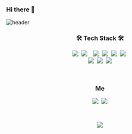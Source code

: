 ### Hi there 👋
![header](https://capsule-render.vercel.app/api?type=soft&color=auto&height=150&section=header&text=SanghyoLee&fontSize=70&animation=twinkling)



<h3 align="center">🛠 Tech Stack 🛠</h3>
<p align="center">
  <img src="https://img.shields.io/badge/Angular-DD0031?style=flat-square&logo=Angular&logoColor=#DD0031"/></a>&nbsp 
  <img src="https://img.shields.io/badge/Java-007396?style=flat-square&logo=Java&logoColor=white"/></a>&nbsp   </a>&nbsp 
  <img src="https://img.shields.io/badge/C-A8B9CC?style=flat-square&logo=C&logoColor=white"/></a>&nbsp 
  <img src="https://img.shields.io/badge/Javascript-ffb13b?style=flat-square&logo=javascript&logoColor=white"/></a>&nbsp 
  <img src="https://img.shields.io/badge/Typescript-3178C6?style=flat-square&logo=Typescript&logoColor=white"/></a>&nbsp 
  <img src="https://img.shields.io/badge/css-1572B6?style=flat-square&logo=css3&logoColor=white"/></a>&nbsp   
  <br>
  <img src="https://img.shields.io/badge/Firebase-FFCA28?style=flat-square&logo=Firebase&logoColor=white"/></a>&nbsp 
  <img src="https://img.shields.io/badge/Django-092E20?style=flat-square&logo=Django&logoColor=white"/></a>&nbsp 
  <img src="https://img.shields.io/badge/Mysql-E6B91E?style=flat-square&logo=MySql&logoColor=white"/>
</p>

<br>

<h3 align="center"> Me </h3>
<p align="center">
  <a href="https://kunsae.tistory.com"><img src="https://img.shields.io/badge/Tech%20Blog-000000?style=flat-square&logo=Tistory&logoColor=white&link=https://kunsae.tistory.com"/></a>&nbsp  
  <a href="mailto:viliketh1s98@naver.com"><img src="https://img.shields.io/badge/Gmail-d14836?style=flat-square&logo=Gmail&logoColor=white&link=gilsport1@gmail.com"/></a>
</p>
<br>

<p align="center">
  <a href="https://hits.seeyoufarm.com"><img src="https://hits.seeyoufarm.com/api/count/incr/badge.svg?url=https%3A%2F%2Fgithub.com%2FsanghyoLe&count_bg=%23ED6DA3&title_bg=%2386757E&icon=github.svg&icon_color=%23E1DEDE&title=hits&edge_flat=false"/></a>
</p>
